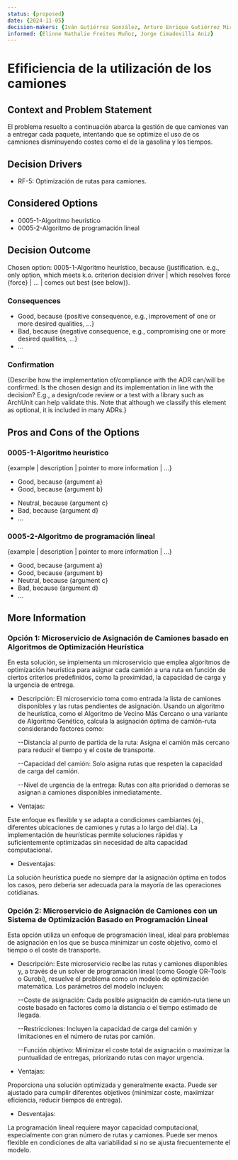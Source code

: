 ```yaml
---
status: {proposed}
date: {2024-11-05}
decision-makers: {Iván Gutiérrez González, Arturo Enrique Gutiérrez Mirandona}
informed: {Elinne Nathalie Freites Muñoz, Jorge Cimadevilla Aniz}
---
```


# Efificiencia de la utilización de los camiones

## Context and Problem Statement

El problema resuelto a continuación abarca la gestión de que camiones van a entregar cada paquete, intentando que se optimize el uso de os camniones disminuyendo costes como el de la gasolina y los tiempos.

<!-- This is an optional element. Feel free to remove. -->
## Decision Drivers

* RF-5: Optimización de rutas para camiones.

## Considered Options

* 0005-1-Algoritmo heurístico
* 0005-2-Algoritmo de programación lineal

## Decision Outcome

Chosen option: 0005-1-Algoritmo heurístico, because {justification. e.g., only option, which meets k.o. criterion decision driver | which resolves force {force} | … | comes out best (see below)}.

<!-- This is an optional element. Feel free to remove. -->
### Consequences

* Good, because {positive consequence, e.g., improvement of one or more desired qualities, …}
* Bad, because {negative consequence, e.g., compromising one or more desired qualities, …}
* … <!-- numbers of consequences can vary -->

<!-- This is an optional element. Feel free to remove. -->
### Confirmation

{Describe how the implementation of/compliance with the ADR can/will be confirmed. Is the chosen design and its implementation in line with the decision? E.g., a design/code review or a test with a library such as ArchUnit can help validate this. Note that although we classify this element as optional, it is included in many ADRs.}

<!-- This is an optional element. Feel free to remove. -->
## Pros and Cons of the Options

### 0005-1-Algoritmo heurístico

<!-- This is an optional element. Feel free to remove. -->
{example | description | pointer to more information | …}

* Good, because {argument a}
* Good, because {argument b}
<!-- use "neutral" if the given argument weights neither for good nor bad -->
* Neutral, because {argument c}
* Bad, because {argument d}
* … <!-- numbers of pros and cons can vary -->

### 0005-2-Algoritmo de programación lineal

{example | description | pointer to more information | …}

* Good, because {argument a}
* Good, because {argument b}
* Neutral, because {argument c}
* Bad, because {argument d}
* …

<!-- This is an optional element. Feel free to remove. -->
## More Information

### Opción 1: Microservicio de Asignación de Camiones basado en Algoritmos de Optimización Heurística

En esta solución, se implementa un microservicio que emplea algoritmos de optimización heurística para asignar cada camión a una ruta en función de ciertos criterios predefinidos, como la proximidad, la capacidad de carga y la urgencia de entrega.

- Descripción: El microservicio toma como entrada la lista de camiones disponibles y las rutas pendientes de asignación. Usando un algoritmo de heurística, como el Algoritmo de Vecino Más Cercano o una variante de Algoritmo Genético, calcula la asignación óptima de camión-ruta considerando factores como:

    --Distancia al punto de partida de la ruta: Asigna el camión más cercano para reducir el tiempo y el coste de transporte.

    --Capacidad del camión: Solo asigna rutas que respeten la capacidad de carga del camión.

    --Nivel de urgencia de la entrega: Rutas con alta prioridad o demoras se asignan a camiones disponibles inmediatamente.

- Ventajas:

Este enfoque es flexible y se adapta a condiciones cambiantes (ej., diferentes ubicaciones de camiones y rutas a lo largo del día).
La implementación de heurísticas permite soluciones rápidas y suficientemente optimizadas sin necesidad de alta capacidad computacional.

- Desventajas:

La solución heurística puede no siempre dar la asignación óptima en todos los casos, pero debería ser adecuada para la mayoría de las operaciones cotidianas.

### Opción 2: Microservicio de Asignación de Camiones con un Sistema de Optimización Basado en Programación Lineal

Esta opción utiliza un enfoque de programación lineal, ideal para problemas de asignación en los que se busca minimizar un coste objetivo, como el tiempo o el coste de transporte.

- Descripción: Este microservicio recibe las rutas y camiones disponibles y, a través de un solver de programación lineal (como Google OR-Tools o Gurobi), resuelve el problema como un modelo de optimización matemática. Los parámetros del modelo incluyen:

    --Coste de asignación: Cada posible asignación de camión-ruta tiene un coste basado en factores como la distancia o el tiempo estimado de llegada.

    --Restricciones: Incluyen la capacidad de carga del camión y limitaciones en el número de rutas por camión.

    --Función objetivo: Minimizar el coste total de asignación o maximizar la puntualidad de entregas, priorizando rutas con mayor urgencia.

- Ventajas:

Proporciona una solución optimizada y generalmente exacta.
Puede ser ajustado para cumplir diferentes objetivos (minimizar coste, maximizar eficiencia, reducir tiempos de entrega).

- Desventajas:

La programación lineal requiere mayor capacidad computacional, especialmente con gran número de rutas y camiones.
Puede ser menos flexible en condiciones de alta variabilidad si no se ajusta frecuentemente el modelo.